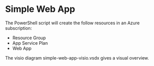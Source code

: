 # Simple Web App
The PowerShell script will create the follow resources in an Azure subscription:
- Resource Group
- App Service Plan
- Web App 

The visio diagram simple-web-app-visio.vsdx gives a visual overview.